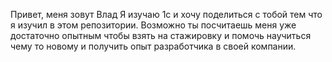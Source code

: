 Привет, меня зовут Влад
Я изучаю 1с и хочу поделиться с тобой тем что я изучил в этом репозитории.
Возможно ты посчитаешь меня уже достаточно опытным чтобы взять на стажировку и помочь научиться чему то новому и получить опыт разработчика в своей компании.
